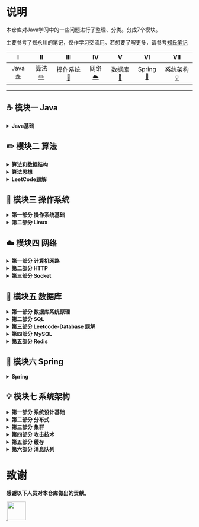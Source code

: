 # 说明
本仓库对Java学习中的一些问题进行了整理、分类。分成7个模块。

主要参考了郑永川的笔记，仅作学习交流用。若想要了解更多，请参考[郑氏笔记](https://github.com/CyC2018/CS-Notes)

| Ⅰ | Ⅱ | Ⅲ | Ⅳ | Ⅴ | Ⅵ | Ⅶ |
| :-----------: | :-----------: | :-----------: | :-----------: | :-----------: | :-----------:| :-----------: |
| Java[:coffee:](#coffee-模块一-Java) | 算法[:pencil2:](#pencil2-模块二-算法) | 操作系统[:memo:](#memo-模块三-操作系统) | 网络[:cloud:](#cloud-模块四-网络) | 数据库[:floppy_disk:](#floppy_disk-模块五-数据库) | Spring[:speak_no_evil:](#speak_no_evil-模块六-Spring) | 系统架构[:bulb:](#bulb-模块七-系统架构) |

<hr/>

## :coffee: 模块一 Java

<details>
	<summary><strong>Java基础<strong></summary>
	<ol>
		<li><a href="https://github.com/DuHouAn/Java#computer-%E6%A8%A1%E5%9D%97%E4%B8%80-Java%E5%9F%BA%E7%A1%80">第一部分 Java基础</a></li>
		<li><a href="https://github.com/DuHouAn/Java#art-%E6%A8%A1%E5%9D%97%E4%BA%8C-Java%E8%99%9A%E6%8B%9F%E6%9C%BA">第二部分 Java虚拟机</a></li>
		<li><a href="https://github.com/DuHouAn/Java#coffee-%E6%A8%A1%E5%9D%97%E4%B8%89-Java%E5%B9%B6%E5%8F%91">第三部分 Java并发</a></li>
		<li><a href="https://github.com/DuHouAn/Java#hammer-%E6%A8%A1%E5%9D%97%E5%9B%9B-Java%E5%AE%B9%E5%99%A8">第四部分 Java容器</a></li>
		<li><a href="https://github.com/DuHouAn/Java#bulb-%E6%A8%A1%E5%9D%97%E4%BA%94-JavaIO">第五部分 JavaIO</a></li>
		<li><a href="https://github.com/DuHouAn/Java#memo-%E6%A8%A1%E5%9D%97%E5%85%AD-JavaWeb">第六部分 JavaWeb</a></li>
		<li><a href="https://github.com/DuHouAn/Java#couple-%E6%A8%A1%E5%9D%97%E4%B8%83-%E9%9D%A2%E5%90%91%E5%AF%B9%E8%B1%A1">第七部分 面向对象</a></li>
	</ol>
</details>

## :pencil2: 模块二 算法

<details>
	<summary><strong>算法和数据结构<strong></summary>
	<ul>
		<li><a href="https://github.com/DuHouAn/Java-Notes/blob/master/DataStructureNotes/notes/00%E6%95%B0%E7%BB%84.md">第一节 数组</a></li>
		<li><a href="https://github.com/DuHouAn/Java-Notes/blob/master/DataStructureNotes/notes/01%E6%A0%88%E5%92%8C%E9%98%9F%E5%88%97.md">第二节 栈和队列</a></li>
		<li><a href="https://github.com/DuHouAn/Java-Notes/blob/master/DataStructureNotes/notes/02%E9%93%BE%E8%A1%A8.md">第三节 链表</a></li>
		<li><a href="https://github.com/DuHouAn/Java-Notes/blob/master/DataStructureNotes/notes/03%E9%93%BE%E8%A1%A8%E5%92%8C%E9%80%92%E5%BD%92.md">第四节 链表和递归</a></li>
		<li><a href="https://github.com/DuHouAn/Java-Notes/blob/master/DataStructureNotes/notes/04%E4%BA%8C%E5%8F%89%E6%90%9C%E7%B4%A2%E6%A0%91.md">第五节 二叉搜索树</a></li>
		<li><a href="https://github.com/DuHouAn/Java-Notes/blob/master/DataStructureNotes/notes/05%E9%9B%86%E5%90%88%E5%92%8C%E6%98%A0%E5%B0%84.md">第六节 集合和映射</a></li>
		<li><a href="https://github.com/DuHouAn/Java-Notes/blob/master/DataStructureNotes/notes/06%E4%BC%98%E5%85%88%E9%98%9F%E5%88%97%E5%92%8C%E5%A0%86.md">第七节 优先队列和堆</a></li>
		<li><a href="https://github.com/DuHouAn/Java-Notes/blob/master/DataStructureNotes/notes/08%E7%BA%BF%E6%AE%B5%E6%A0%91.md">第八节 线段树</a></li>
		<li><a href="https://github.com/DuHouAn/Java-Notes/blob/master/DataStructureNotes/notes/09Trie.md">第九节 Trie字典树</a></li>
		<li><a href="https://github.com/DuHouAn/Java-Notes/blob/master/DataStructureNotes/notes/10%E5%B9%B6%E6%9F%A5%E9%9B%86.md">第十节 并查集</a></li>
		<li><a href="https://github.com/DuHouAn/Java-Notes/blob/master/DataStructureNotes/notes/11AVL.md">第十一节 AVL</a></li>
		<li><a href="https://github.com/DuHouAn/Java-Notes/blob/master/DataStructureNotes/notes/12%E7%BA%A2%E9%BB%91%E6%A0%91.md">第十二节 红黑树</a></li>
		<li><a href="https://github.com/DuHouAn/Java-Notes/blob/master/DataStructureNotes/notes/13%E5%93%88%E5%B8%8C%E8%A1%A8.md">第十三节 哈希表</a></li>
		<li><a href="https://github.com/DuHouAn/Java-Notes/blob/master/DataStructureNotes/notes/14%E5%9B%BE.md">第十四节 图</a></li>
		<li><a href="https://github.com/DuHouAn/Java-Notes/blob/master/DataStructureNotes/notes/15%E6%9C%80%E5%B0%8F%E7%94%9F%E6%88%90%E6%A0%91.md">第十五节 最小生成树</a></li>
		<li><a href="https://github.com/DuHouAn/Java-Notes/blob/master/DataStructureNotes/notes/16%E6%9C%80%E7%9F%AD%E8%B7%AF%E5%BE%84.md">第十六节 最短路径</a></li>
	</ul>
</details>

<details>
	<summary><strong>算法思想<strong></summary>
	<ul>
		<li><a href="https://github.com/DuHouAn/Java-Notes/blob/master/BasicAlgorithm/notes/00%E6%8E%92%E5%BA%8F%E5%9F%BA%E7%A1%80.md">第一节 排序基础</a></li>
		<li><a href="https://github.com/DuHouAn/Java-Notes/blob/master/BasicAlgorithm/notes/01%E7%AE%80%E5%8D%95%E6%8E%92%E5%BA%8F%E9%97%AE%E9%A2%98.md">第二节 简单排序问题</a></li>
		<li><a href="https://github.com/DuHouAn/Java-Notes/blob/master/BasicAlgorithm/notes/02%E9%AB%98%E7%BA%A7%E6%8E%92%E5%BA%8F%E9%97%AE%E9%A2%98.md">第三节 高级排序问题</a></li>
		<li><a href="https://github.com/DuHouAn/Java-Notes/blob/master/BasicAlgorithm/notes/03%E5%A0%86%E6%8E%92%E5%BA%8F.md">第四节 堆排序</a></li>
		<li><a href="https://github.com/DuHouAn/Java-Notes/blob/master/BasicAlgorithm/notes/04%E6%8E%92%E5%BA%8F%E7%AE%97%E6%B3%95%E7%9A%84%E8%A1%A5%E5%85%85.md">第五节 排序算法的补充</a></li>
		<li><a href="https://github.com/DuHouAn/Java-Notes/blob/master/BasicAlgorithm/notes/05%E6%8E%92%E5%BA%8F%E7%AE%97%E6%B3%95%E5%B0%8F%E7%BB%93.md">第六节 排序算法小结</a></li>
	</ul>
</details>

<details>
	<summary><strong>LeetCode题解<strong></summary>
	<ul>
		<li><a href="https://github.com/DuHouAn/Java-Notes/blob/master/LeetCodeSulutions/notes/01%E6%95%B0%E7%BB%84%E9%97%AE%E9%A2%98.md">第一节 数组问题</a></li>
		<li><a href="https://github.com/DuHouAn/Java-Notes/blob/master/LeetCodeSulutions/notes/02%E6%9F%A5%E6%89%BE%E9%97%AE%E9%A2%98.md">第二节 查找表问题</a></li>
		<li><a href="https://github.com/DuHouAn/Java-Notes/blob/master/LeetCodeSulutions/notes/03%E9%93%BE%E8%A1%A8%E9%97%AE%E9%A2%98.md">第三节 链表问题</a></li>
		<li><a href="https://github.com/DuHouAn/Java-Notes/blob/master/LeetCodeSulutions/notes/04%E6%A0%88_%E9%98%9F%E5%88%97_%E4%BC%98%E5%85%88%E9%98%9F%E5%88%97.md">第四节 栈、队列、优先队列</a></li>
		<li><a href="https://github.com/DuHouAn/Java-Notes/blob/master/LeetCodeSulutions/notes/05%E4%BA%8C%E5%8F%89%E6%A0%91%E5%92%8C%E9%80%92%E5%BD%92.md">第五节 二叉树和递归</a></li>
		<li><a href="https://github.com/DuHouAn/Java-Notes/blob/master/LeetCodeSulutions/notes/06%E9%80%92%E5%BD%92%E5%92%8C%E5%9B%9E%E6%BA%AF%E6%B3%95.md">第六节 递归和回溯法</a></li>
		<li><a href="https://github.com/DuHouAn/Java-Notes/blob/master/LeetCodeSulutions/notes/07%E5%8A%A8%E6%80%81%E8%A7%84%E5%88%92%E5%9F%BA%E7%A1%80.md">第七节 动态规划基础</a></li>
		<li><a href="https://github.com/DuHouAn/Java-Notes/blob/master/LeetCodeSulutions/notes/08%E8%B4%AA%E5%BF%83%E7%AE%97%E6%B3%95.md">第八节 贪心算法</a></li>
		<li><a href="https://github.com/DuHouAn/Java-Notes/blob/master/LeetCodeSulutions/notes/09%E5%AD%97%E7%AC%A6%E4%B8%B2.md">第九节 字符串</a></li>
		<li><a href="https://github.com/DuHouAn/Java-Notes/blob/master/LeetCodeSulutions/notes/10%E6%95%B0%E5%AD%A6.md">第十节 数学</a></li>
		<li><a href="https://github.com/DuHouAn/Java-Notes/blob/master/LeetCodeSulutions/notes/11%E9%80%BB%E8%BE%91.md">第十一节 逻辑</a></li>
		<li><a href="https://github.com/DuHouAn/Java-Notes/blob/master/LeetCodeSulutions/notes/12%E6%95%B0%E6%8D%AE%E7%BB%93%E6%9E%84.md">第十二节 数据结构</a></li>
		<li><a href="https://github.com/DuHouAn/Java-Notes/blob/master/LeetCodeSulutions/notes/13%E5%85%B6%E4%BB%96.md">第十三节 其他</a></li>
	</ul>
</details>

## :memo: 模块三 操作系统

<details>
	<summary><strong>第一部分 操作系统基础<strong></summary>
	<ul>
		<li><a href="https://github.com/DuHouAn/Java-Notes/blob/master/Operation_System/00%E6%93%8D%E4%BD%9C%E7%B3%BB%E7%BB%9F%E6%A6%82%E8%BF%B0.md">第一节 操作系统概述</a></li>
		<li><a href="https://github.com/DuHouAn/Java-Notes/blob/master/Operation_System/01%E8%BF%9B%E7%A8%8B%E7%AE%A1%E7%90%86.md">第二节 进程管理</a></li>
		<li><a href="https://github.com/DuHouAn/Java-Notes/blob/master/Operation_System/02%E6%AD%BB%E9%94%81.md">第三节 死锁</a></li>
		<li><a href="https://github.com/DuHouAn/Java-Notes/blob/master/Operation_System/03%E5%86%85%E5%AD%98%E7%AE%A1%E7%90%86.md">第四节 内存管理</a></li>
		<li><a href="https://github.com/DuHouAn/Java-Notes/blob/master/Operation_System/04%E8%AE%BE%E5%A4%87%E7%AE%A1%E7%90%86.md">第五节 设备管理</a></li>
		<li><a href="https://github.com/DuHouAn/Java-Notes/blob/master/Operation_System/05%E9%93%BE%E6%8E%A5.md">第六节 链接</a></li>
	</ul>
</details>

<details>
	<summary><strong>第二部分 Linux<strong></summary>
	<ul>
		<li><a href="https://github.com/DuHouAn/Java-Notes/blob/master/Operation_System/06%E5%B8%B8%E7%94%A8%E6%93%8D%E4%BD%9C%E4%BB%A5%E5%8F%8A%E6%A6%82%E5%BF%B5.md">第一节 常用操作以及概念</a></li>
		<li><a href="https://github.com/DuHouAn/Java-Notes/blob/master/Operation_System/07%E7%A3%81%E7%9B%98.md">第二节 磁盘</a></li>
		<li><a href="https://github.com/DuHouAn/Java-Notes/blob/master/Operation_System/08%E5%88%86%E5%8C%BA.md">第三节 分区</a></li>
		<li><a href="https://github.com/DuHouAn/Java-Notes/blob/master/Operation_System/09%E6%96%87%E4%BB%B6%E7%B3%BB%E7%BB%9F.md">第四节 文件系统</a></li>
		<li><a href="https://github.com/DuHouAn/Java-Notes/blob/master/Operation_System/10%E6%96%87%E4%BB%B6.md">第五节 文件</a></li>
		<li><a href="https://github.com/DuHouAn/Java-Notes/blob/master/Operation_System/11%E5%8E%8B%E7%BC%A9%E4%B8%8E%E6%89%93%E5%8C%85.md">第六节 压缩与打包</a></li>
		<li><a href="https://github.com/DuHouAn/Java-Notes/blob/master/Operation_System/12Bash.md">第七节 Bash</a></li>
		<li><a href="https://github.com/DuHouAn/Java-Notes/blob/master/Operation_System/13%E7%AE%A1%E9%81%93%E6%8C%87%E4%BB%A4.md">第八节 管道指令</a></li>
		<li><a href="https://github.com/DuHouAn/Java-Notes/blob/master/Operation_System/14%E6%AD%A3%E5%88%99%E8%A1%A8%E8%BE%BE%E5%BC%8F.md">第九节 正则表达式</a></li>
		<li><a href="https://github.com/DuHouAn/Java-Notes/blob/master/Operation_System/15%E8%BF%9B%E7%A8%8B%E7%AE%A1%E7%90%86.md">第十节 进程管理</a></li>
	</ul>
</details>

## :cloud: 模块四 网络

<details>
	<summary><strong>第一部分 计算机网路<strong></summary>
	<ul>
		<li><a href="https://github.com/DuHouAn/Java-Notes/blob/master/NetWork/00%E6%A6%82%E8%BF%B0.md">第一节 计算机网络概述</a></li>
		<li><a href="https://github.com/DuHouAn/Java-Notes/blob/master/NetWork/01%E7%89%A9%E7%90%86%E5%B1%82.md">第二节 物理层</a></li>
		<li><a href="https://github.com/DuHouAn/Java-Notes/blob/master/NetWork/02%E6%95%B0%E6%8D%AE%E9%93%BE%E8%B7%AF%E5%B1%82.md">第三节 数据链路层</a></li>
		<li><a href="https://github.com/DuHouAn/Java-Notes/blob/master/NetWork/03%E7%BD%91%E7%BB%9C%E5%B1%82.md">第四节 网络层</a></li>
		<li><a href="https://github.com/DuHouAn/Java-Notes/blob/master/NetWork/04%E8%BF%90%E8%BE%93%E5%B1%82.md">第五节 运输层</a></li>
		<li><a href="https://github.com/DuHouAn/Java-Notes/blob/master/NetWork/05%E5%BA%94%E7%94%A8%E5%B1%82.md">第六节 应用层</a></li>
	</ul>
</details>

<details>
	<summary><strong>第二部分 HTTP<strong></summary>
	<ul>
		<li><a href="https://github.com/DuHouAn/Java-Notes/blob/master/NetWork/06%E5%9F%BA%E7%A1%80%E6%A6%82%E5%BF%B5.md">第一节 基础概念</a></li>
		<li><a href="https://github.com/DuHouAn/Java-Notes/blob/master/NetWork/07HTTP%20%E6%96%B9%E6%B3%95.md">第二节 HTTP 方法</a></li>
		<li><a href="https://github.com/DuHouAn/Java-Notes/blob/master/NetWork/08HTTP%20%E7%8A%B6%E6%80%81%E7%A0%81.md">第三节 HTTP 状态码</a></li>
		<li><a href="https://github.com/DuHouAn/Java-Notes/blob/master/NetWork/09HTTP%20%E9%A6%96%E9%83%A8.md">第四节 HTTP 首部</a></li>
		<li><a href="https://github.com/DuHouAn/Java-Notes/blob/master/NetWork/10%E5%85%B7%E4%BD%93%E5%BA%94%E7%94%A8.md">第五节 具体应用</a></li>
		<li><a href="https://github.com/DuHouAn/Java-Notes/blob/master/NetWork/11HTTPs.md">第六节 HTTPs</a></li>
		<li><a href="https://github.com/DuHouAn/Java-Notes/blob/master/NetWork/12HTTP20.md">第七节 HTTP/2.0和HTTP/1.1新特性</a></li>
		<li><a href="https://github.com/DuHouAn/Java-Notes/blob/master/NetWork/13get%E5%92%8Cpost%E6%AF%94%E8%BE%83.md">第八节 get和post比较</a></li>
	</ul>
</details>

<details>
	<summary><strong>第三部分 Socket<strong></summary>
	<ul>
		<li><a href="https://github.com/DuHouAn/Java-Notes/blob/master/NetWork/14I_O%E6%A8%A1%E5%9E%8B.md">第一节 I/O模型</a></li>
		<li><a href="https://github.com/DuHouAn/Java-Notes/blob/master/NetWork/15I_O%E5%A4%8D%E7%94%A8.md">第二节 I/O复用</a></li>
	</ul>
</details>

## :floppy_disk: 模块五 数据库

<details>
	<summary><strong>第一部分 数据库系统原理<strong></summary>
	<ul>
		<li><a href="https://github.com/DuHouAn/Java-Notes/blob/master/DataBase/00%E4%BA%8B%E5%8A%A1.md">第一节 事务</a></li>
		<li><a href="https://github.com/DuHouAn/Java-Notes/blob/master/DataBase/01%E5%B9%B6%E5%8F%91%E4%B8%80%E8%87%B4%E6%80%A7%E9%97%AE%E9%A2%98.md">第二节 并发一致性问题</a></li>
		<li><a href="https://github.com/DuHouAn/Java-Notes/blob/master/DataBase/02%E5%B0%81%E9%94%81.md">第三节 封锁</a></li>
		<li><a href="https://github.com/DuHouAn/Java-Notes/blob/master/DataBase/03%E9%9A%94%E7%A6%BB%E7%BA%A7%E5%88%AB.md">第四节 隔离级别</a></li>
		<li><a href="https://github.com/DuHouAn/Java-Notes/blob/master/DataBase/04%E5%A4%9A%E7%89%88%E6%9C%AC%E5%B9%B6%E5%8F%91%E6%8E%A7%E5%88%B6.md">第五节 多版本并发控制</a></li>
		<li><a href="https://github.com/DuHouAn/Java-Notes/blob/master/DataBase/05Next-Key%20Locks.md">第六节 Next-Key Locks</a></li>
		<li><a href="https://github.com/DuHouAn/Java-Notes/blob/master/DataBase/06%E5%85%B3%E7%B3%BB%E6%95%B0%E6%8D%AE%E5%BA%93%E8%AE%BE%E8%AE%A1%E7%90%86%E8%AE%BA.md">第七节 关系型数据库设计理论</a></li>
		<li><a href="https://github.com/DuHouAn/Java-Notes/blob/master/DataBase/07ER%20%E5%9B%BE.md">第八节 ER图</a></li>
	</ul>
</details>

<details>
	<summary><strong>第二部分 SQL<strong></summary>
	<ul>
		<li><a href="https://github.com/DuHouAn/Java-Notes/blob/master/DataBase/08SQL.md">SQL</a></li>
	</ul>
</details>

<details>
	<summary><strong>第三部分 Leetcode-Database 题解<strong></summary>
	<ul>
		<li><a href="https://github.com/DuHouAn/Java-Notes/blob/master/DataBase/09Leetcode-Database%20%E9%A2%98%E8%A7%A3.md">Leetcode-Database 题解</a></li>
	</ul>
</details>

<details>
	<summary><strong>第四部分 MySQL<strong></summary>
	<ul>
		<li><a href="https://github.com/DuHouAn/Java-Notes/blob/master/DataBase/10%E7%B4%A2%E5%BC%95.md">第一节 索引</a></li>
		<li><a href="https://github.com/DuHouAn/Java-Notes/blob/master/DataBase/11%E6%9F%A5%E8%AF%A2%E6%80%A7%E8%83%BD%E4%BC%98%E5%8C%96.md">第二节 查询性能优化</a></li>
		<li><a href="https://github.com/DuHouAn/Java-Notes/blob/master/DataBase/12%E5%AD%98%E5%82%A8%E5%BC%95%E6%93%8E.md">第三节 存储引擎</a></li>
		<li><a href="https://github.com/DuHouAn/Java-Notes/blob/master/DataBase/13%E6%95%B0%E6%8D%AE%E7%B1%BB%E5%9E%8B.md">第四节 数据类型</a></li>
		<li><a href="https://github.com/DuHouAn/Java-Notes/blob/master/DataBase/14%E5%88%87%E5%88%86.md">第五节 切分</a></li>
		<li><a href="https://github.com/DuHouAn/Java-Notes/blob/master/DataBase/15%E5%A4%8D%E5%88%B6.md">第六节 复制</a></li>
	</ul>
</details>

<details>
	<summary><strong>第五部分 Redis<strong></summary>
	<ul>
		<li><a href="https://github.com/DuHouAn/Java-Notes/blob/master/DataBase/16Redis%E6%A6%82%E8%BF%B0.md">第一节 Redis概述</a></li>
		<li><a href="https://github.com/DuHouAn/Java-Notes/blob/master/DataBase/17%E6%95%B0%E6%8D%AE%E7%B1%BB%E5%9E%8B.md">第二节 数据类型</a></li>
		<li><a href="https://github.com/DuHouAn/Java-Notes/blob/master/DataBase/18%E6%95%B0%E6%8D%AE%E7%BB%93%E6%9E%84.md">第三节 数据结构</a></li>
		<li><a href="https://github.com/DuHouAn/Java-Notes/blob/master/DataBase/19Redis%E4%BD%BF%E7%94%A8%E5%9C%BA%E6%99%AF.md">第四节 Redis使用场景</a></li>
		<li><a href="https://github.com/DuHouAn/Java-Notes/blob/master/DataBase/20Redis%20%E4%B8%8E%20Memcached.md">第五节 Redis与 Memcached</a></li>
		<li><a href="https://github.com/DuHouAn/Java-Notes/blob/master/DataBase/21%E5%85%B6%E4%BB%96.md">第六节 其他</a></li>
	</ul>
</details>

## :speak_no_evil: 模块六 Spring

<details>
	<summary><strong> Spring <strong></summary>
	<ul>
		<li><a href="https://github.com/DuHouAn/Java-Notes/blob/master/Spring/00Spring%E6%A6%82%E8%BF%B0.md">第一节 Spring概述</a></li>
		<li><a href="https://github.com/DuHouAn/Java-Notes/blob/master/Spring/01SpringIOC.md">第二节 SpringIOC</a></li>
		<li><a href="https://github.com/DuHouAn/Java-Notes/blob/master/Spring/02SpringAOP.md">第三节 SpringAOP</a></li>
		<li><a href="">第四节 手撕TinySpring[有点问题]</a></li>
		<li><a href="https://github.com/DuHouAn/Java-Notes/blob/master/Spring/04Spring%E4%BA%8B%E5%8A%A1%E7%AE%A1%E7%90%86.md">第五节 Spring事务管理</a></li>
		<li><a href="https://github.com/DuHouAn/Java-Notes/blob/master/Spring/05Spring%E4%B8%ADBean%E7%9A%84%E7%94%9F%E5%91%BD%E5%91%A8%E6%9C%9F.md">第六节 Spring中Bean的生命周期</a></li>
		<li><a href="https://github.com/DuHouAn/Java-Notes/blob/master/Spring/06SpringMVC.md">第七节 SpringMVC</a></li>
	</ul>
</details>

## :bulb: 模块七 系统架构

<details>
	<summary><strong>第一部分 系统设计基础<strong></summary>
	<ul>
		<li><a href="https://github.com/DuHouAn/Java-Notes/blob/master/SystemDesign/00%E7%B3%BB%E7%BB%9F%E8%AE%BE%E8%AE%A1%E5%9F%BA%E7%A1%80.md">系统设计基础</a></li>
	</ul>
</details>

<details>
	<summary><strong>第二部分 分布式<strong></summary>
	<ul>
		<li><a href="https://github.com/DuHouAn/Java-Notes/blob/master/SystemDesign/01%E5%88%86%E5%B8%83%E5%BC%8F%E9%94%81.md">第一节 分布式锁</a></li>
		<li><a href="https://github.com/DuHouAn/Java-Notes/blob/master/SystemDesign/01%E5%88%86%E5%B8%83%E5%BC%8F%E9%94%81.md">第二节 分布式事务</a></li>
		<li><a href="https://github.com/DuHouAn/Java-Notes/blob/master/SystemDesign/03CAP.md">第三节 CAP</a></li>
		<li><a href="https://github.com/DuHouAn/Java-Notes/blob/master/SystemDesign/04BASE.md">第四节 BASE</a></li>
		<li><a href="https://github.com/DuHouAn/Java-Notes/blob/master/SystemDesign/05Paxos.md">第五节 Paxos</a></li>
		<li><a href="https://github.com/DuHouAn/Java-Notes/blob/master/SystemDesign/06Raft.md">第六节 Raft</a></li>
	</ul>
</details>

<details>
	<summary><strong>第三部分 集群<strong></summary>
	<ul>
		<li><a href="https://github.com/DuHouAn/Java-Notes/blob/master/SystemDesign/07%E8%B4%9F%E8%BD%BD%E5%9D%87%E8%A1%A1.md">第一节 负载均衡</a></li>
		<li><a href="https://github.com/DuHouAn/Java-Notes/blob/master/SystemDesign/08%E9%9B%86%E7%BE%A4%E4%B8%8B%E7%9A%84%20Session%20%E7%AE%A1%E7%90%86.md">第二节 集群下的Session管理</a></li>
	</ul>
</details>

<details>
	<summary><strong>第四部分 攻击技术<strong></summary>
	<ul>
		<li><a href="https://github.com/DuHouAn/Java-Notes/blob/master/SystemDesign/09%E6%94%BB%E5%87%BB%E6%8A%80%E6%9C%AF.md">攻击技术</a></li>
	</ul>
</details>

<details>
	<summary><strong>第五部分 缓存<strong></summary>
	<ul>
		<li><a href="https://github.com/DuHouAn/Java-Notes/blob/master/SystemDesign/10%E7%BC%93%E5%AD%98.md">缓存</a></li>
	</ul>
</details>

<details>
	<summary><strong>第六部分 消息队列<strong></summary>
	<ul>
		<li><a href="https://github.com/DuHouAn/Java-Notes/blob/master/SystemDesign/11%E6%B6%88%E6%81%AF%E9%98%9F%E5%88%97.md">消息队列</a></li>
	</ul>
</details>

# 致谢

感谢以下人员对本仓库做出的贡献。

<a href="https://github.com/IvanLu1024">
​    <img src="https://avatars3.githubusercontent.com/u/32642894?s=400&v=4" width="50px">
</a> 